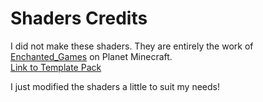# Shaders Credits

I did not make these shaders. They are entirely the work of  [Enchanted_Games](https://www.planetminecraft.com/member/enchanted_games/) on Planet Minecraft.  
[Link to Template Pack](https://www.planetminecraft.com/blog/changing-hardcoded-colours-1-18-1-17-core-shaders/)

I just modified the shaders a little to suit my needs!
